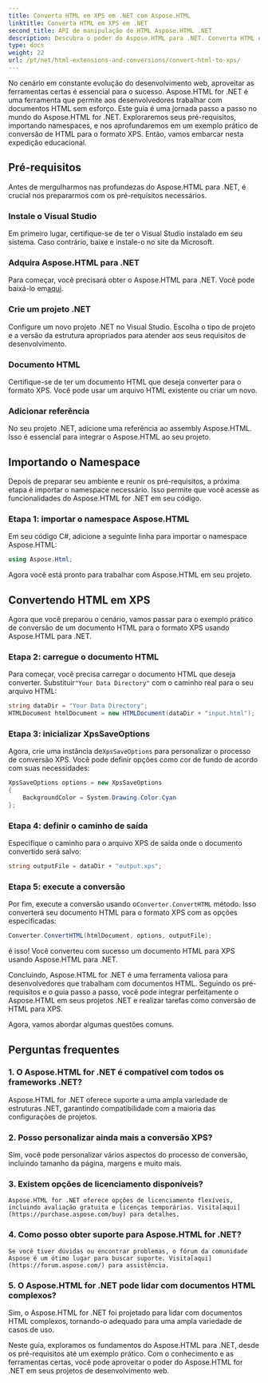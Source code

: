 ```yaml
---
title: Converta HTML em XPS em .NET com Aspose.HTML
linktitle: Converta HTML em XPS em .NET
second_title: API de manipulação de HTML Aspose.HTML .NET
description: Descubra o poder do Aspose.HTML para .NET. Converta HTML em XPS sem esforço. Pré-requisitos, guia passo a passo e perguntas frequentes incluídas.
type: docs
weight: 22
url: /pt/net/html-extensions-and-conversions/convert-html-to-xps/
---
```


No cenário em constante evolução do desenvolvimento web, aproveitar as ferramentas certas é essencial para o sucesso. Aspose.HTML for .NET é uma ferramenta que permite aos desenvolvedores trabalhar com documentos HTML sem esforço. Este guia é uma jornada passo a passo no mundo do Aspose.HTML for .NET. Exploraremos seus pré-requisitos, importando namespaces, e nos aprofundaremos em um exemplo prático de conversão de HTML para o formato XPS. Então, vamos embarcar nesta expedição educacional.

## Pré-requisitos

Antes de mergulharmos nas profundezas do Aspose.HTML para .NET, é crucial nos prepararmos com os pré-requisitos necessários.

### Instale o Visual Studio

Em primeiro lugar, certifique-se de ter o Visual Studio instalado em seu sistema. Caso contrário, baixe e instale-o no site da Microsoft.

### Adquira Aspose.HTML para .NET

 Para começar, você precisará obter o Aspose.HTML para .NET. Você pode baixá-lo em[aqui](https://releases.aspose.com/html/net/).

### Crie um projeto .NET

Configure um novo projeto .NET no Visual Studio. Escolha o tipo de projeto e a versão da estrutura apropriados para atender aos seus requisitos de desenvolvimento.

### Documento HTML

Certifique-se de ter um documento HTML que deseja converter para o formato XPS. Você pode usar um arquivo HTML existente ou criar um novo.

### Adicionar referência

No seu projeto .NET, adicione uma referência ao assembly Aspose.HTML. Isso é essencial para integrar o Aspose.HTML ao seu projeto.

## Importando o Namespace

Depois de preparar seu ambiente e reunir os pré-requisitos, a próxima etapa é importar o namespace necessário. Isso permite que você acesse as funcionalidades do Aspose.HTML for .NET em seu código.

### Etapa 1: importar o namespace Aspose.HTML

Em seu código C#, adicione a seguinte linha para importar o namespace Aspose.HTML:

```csharp
using Aspose.Html;
```

Agora você está pronto para trabalhar com Aspose.HTML em seu projeto.

## Convertendo HTML em XPS

Agora que você preparou o cenário, vamos passar para o exemplo prático de conversão de um documento HTML para o formato XPS usando Aspose.HTML para .NET.

### Etapa 2: carregue o documento HTML

 Para começar, você precisa carregar o documento HTML que deseja converter. Substituir`"Your Data Directory"` com o caminho real para o seu arquivo HTML:

```csharp
string dataDir = "Your Data Directory";
HTMLDocument htmlDocument = new HTMLDocument(dataDir + "input.html");
```

### Etapa 3: inicializar XpsSaveOptions

 Agora, crie uma instância de`XpsSaveOptions` para personalizar o processo de conversão XPS. Você pode definir opções como cor de fundo de acordo com suas necessidades:

```csharp
XpsSaveOptions options = new XpsSaveOptions
{
    BackgroundColor = System.Drawing.Color.Cyan
};
```

### Etapa 4: definir o caminho de saída

Especifique o caminho para o arquivo XPS de saída onde o documento convertido será salvo:

```csharp
string outputFile = dataDir + "output.xps";
```

### Etapa 5: execute a conversão

 Por fim, execute a conversão usando o`Converter.ConvertHTML` método. Isso converterá seu documento HTML para o formato XPS com as opções especificadas:

```csharp
Converter.ConvertHTML(htmlDocument, options, outputFile);
```

é isso! Você converteu com sucesso um documento HTML para XPS usando Aspose.HTML para .NET.

Concluindo, Aspose.HTML for .NET é uma ferramenta valiosa para desenvolvedores que trabalham com documentos HTML. Seguindo os pré-requisitos e o guia passo a passo, você pode integrar perfeitamente o Aspose.HTML em seus projetos .NET e realizar tarefas como conversão de HTML para XPS.

Agora, vamos abordar algumas questões comuns.

## Perguntas frequentes

### 1. O Aspose.HTML for .NET é compatível com todos os frameworks .NET?
   Aspose.HTML for .NET oferece suporte a uma ampla variedade de estruturas .NET, garantindo compatibilidade com a maioria das configurações de projetos.

### 2. Posso personalizar ainda mais a conversão XPS?
   Sim, você pode personalizar vários aspectos do processo de conversão, incluindo tamanho da página, margens e muito mais.

### 3. Existem opções de licenciamento disponíveis?
    Aspose.HTML for .NET oferece opções de licenciamento flexíveis, incluindo avaliação gratuita e licenças temporárias. Visita[aqui](https://purchase.aspose.com/buy) para detalhes.

### 4. Como posso obter suporte para Aspose.HTML for .NET?
    Se você tiver dúvidas ou encontrar problemas, o fórum da comunidade Aspose é um ótimo lugar para buscar suporte. Visita[aqui](https://forum.aspose.com/) para assistência.

### 5. O Aspose.HTML for .NET pode lidar com documentos HTML complexos?
   Sim, o Aspose.HTML for .NET foi projetado para lidar com documentos HTML complexos, tornando-o adequado para uma ampla variedade de casos de uso.

Neste guia, exploramos os fundamentos do Aspose.HTML para .NET, desde os pré-requisitos até um exemplo prático. Com o conhecimento e as ferramentas certas, você pode aproveitar o poder do Aspose.HTML for .NET em seus projetos de desenvolvimento web.